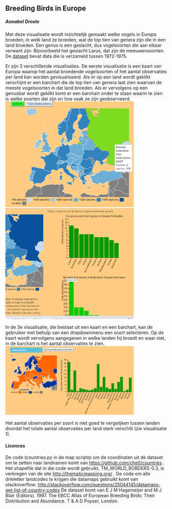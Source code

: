 ## Breeding Birds in Europe

##### Annabel Droste

Met deze visualisatie wordt inzichtelijk gemaakt welke vogels in Europa broeden, in welk land ze broeden, wat de top tien van genera zijn die in een land broeden. 
Een genus is een geslacht, dus vogelsoorten die aan elkaar verwant zijn. Bijvoorbeeld het geslacht Larus, dat zijn de meeuwensoorten. 
De [dataset](http://ipt.sovon.nl/resource?r=eoa1997) bevat data die is verzameld tussen 1972-1975. 

Er zijn 3 verschillende visualisaties. De eerste visualisatie is een kaart van Europa waarop het aantal broedende vogelsoorten of het aantal observaties per land kan worden gevisualiseerd.
Als er op een land wordt geklikt verschijnt er een barchart die de top tien van genera laat zien waarvan de meeste vogelsoorten in dat land broeden. Als er vervolgens
op een genusbar wordt geklikt komt er een barchart onder te staan waarin te zien is welke soorten dat zijn en hoe vaak ze zijn geobserveerd. 
<img src="docs/visualisatie1.PNG" width="400">
<img src="docs/visualisatie2.PNG" width="400">

In de 3e visualisatie, die bestaat uit een kaart en een barchart, kan de gebruiker met behulp van een dropdownmenu een soort selecteren. Op de kaart wordt vervolgens
aangegeven in welke landen hij broedt en waar niet, in de barchart is het aantal observaties te zien. 
<img src="docs/visualisatie3.PNG" width="400">

Het aantal observaties per soort is niet goed te vergelijken tussen landen doordat het totale aantal observaties per land sterk verschilt (zie visualisatie 1). 

#### Licences
De code (countries.py in de map scripts) om de coordinaten uit de dataset om te zetten naar landnamen komt van https://github.com/che0/countries .
Het shapefile dat in die code wordt gebruikt, TM_WORLD_BORDERS-0.3, is verkregen van de site http://thematicmapping.org/ .
De code om alle drieletter landcodes te krijgen die datamaps gebruikt komt van stackoverflow: http://stackoverflow.com/questions/25044145/datamaps-get-list-of-country-codes 
De dataset komt van E J M Hagemeijer and M J Blair (Editors). 1997. The EBCC Atlas of European Breeding Birds: Their Distribution and Abundance. T & A D Poyser, London.

